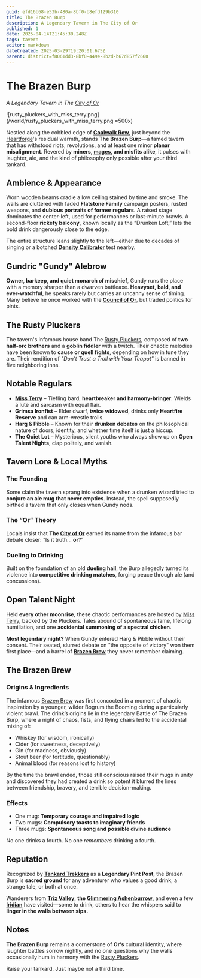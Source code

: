 ```yaml
---
guid: efd16b68-e53b-480a-8bf0-b8efd129b310
title: The Brazen Burp
description: A Legendary Tavern in The City of Or
published: 1
date: 2025-04-14T21:45:30.248Z
tags: tavern
editor: markdown
dateCreated: 2025-03-29T19:20:01.675Z
parent: district=f8061dd3-8bf0-449e-8b2d-b67d857f2660
---
```


# The Brazen Burp  
*A Legendary Tavern in The [City of Or](/geography/settlement/city/city-of-or.md)*

![rusty_pluckers_with_miss_terry.png](/world/rusty_pluckers_with_miss_terry.png =500x)

Nestled along the cobbled edge of **[Coalwalk Row](/geography/settlement/city/city-of-or/district/coalwalk-row.md)**, just beyond the [Heartforge](/geography/settlement/city/city-of-or/heartforge.md)'s residual warmth, stands **The Brazen Burp**—a famed tavern that has withstood riots, revolutions, and at least one minor **planar misalignment**. Revered by **miners, [mages](/raw/20250504/mage/mages.md), and misfits alike**, it pulses with laughter, ale, and the kind of philosophy only possible after your third tankard.

## Ambience & Appearance  
Worn wooden beams cradle a low ceiling stained by time and smoke. The walls are cluttered with faded **Flatstone Family** campaign posters, rusted weapons, and **dubious portraits of former regulars**. A raised stage dominates the center-left, used for performances or last-minute brawls. A second-floor **rickety balcony**, known locally as the “Drunken Loft,” lets the bold drink dangerously close to the edge.

The entire structure leans slightly to the left—either due to decades of singing or a botched **[Density Calibrator](/geography/settlement/city/glimmering-ashenburrow/density-calibrator.md)** test nearby.

## Gundric "Gundy" Alebrow  
**Owner, barkeep, and quiet monarch of mischief**, Gundy runs the place with a memory sharper than a dwarven battleaxe. **Heavyset, bald, and ever-watchful**, he speaks rarely but carries an uncanny sense of timing. Many believe he once worked with the **[Council of Or](/geography/settlement/city/city-of-or/council-of-or.md)**, but traded politics for pints.

## The Rusty Pluckers  
The tavern's infamous house band The [Rusty Pluckers](/geography/settlement/city/city-of-or/shop/the-brazen-burp/rusty-pluckers.md), composed of **two half-orc brothers** and a **goblin fiddler** with a twitch. Their chaotic melodies have been known to **cause or quell fights**, depending on how in tune they are. Their rendition of *"Don't Trust a Troll with Your Teapot"* is banned in five neighboring inns.

## Notable Regulars  
- **[Miss Terry](/being/character/miss-terry.md)** – Tiefling bard, **heartbreaker and harmony-bringer**. Wields a lute and sarcasm with equal flair.  
- **Grimsa Ironfist** – Elder dwarf, **twice widowed**, drinks only **Heartfire Reserve** and can arm-wrestle trolls.  
- **Harg & Pibble** – Known for their **drunken debates** on the philosophical nature of doors, identity, and whether time itself is just a hiccup.  
- **The Quiet Lot** – Mysterious, silent youths who always show up on **Open Talent Nights**, clap politely, and vanish.

## Tavern Lore & Local Myths  

### The Founding  
Some claim the tavern sprang into existence when a drunken wizard tried to **conjure an ale mug that never empties**. Instead, the spell supposedly birthed a tavern that only closes when Gundy nods.

### The “Or” Theory  
Locals insist that **The [City of Or](/geography/settlement/city/city-of-or.md)** earned its name from the infamous bar debate closer: “Is it truth… **or**?”

### Dueling to Drinking  
Built on the foundation of an old **dueling hall**, the Burp allegedly turned its violence into **competitive drinking matches**, forging peace through ale (and concussions).

## Open Talent Night  
Held **every other moonrise**, these chaotic performances are hosted by [Miss Terry](/being/character/miss-terry.md), backed by the Pluckers. Tales abound of spontaneous fame, lifelong humiliation, and one **accidental summoning of a spectral chicken**.

**Most legendary night?** When Gundy entered Harg & Pibble without their consent. Their seated, slurred debate on "the opposite of victory" won them first place—and a barrel of **[Brazen Brew](/geography/settlement/city/city-of-or/consumable/brazen-brew.md)** they never remember claiming.

## The Brazen Brew  

### Origins & Ingredients
The infamous [Brazen Brew](/geography/settlement/city/city-of-or/consumable/brazen-brew.md) was first concocted in a moment of chaotic inspiration by a younger, wilder Bogrum the Booming during a particularly violent brawl. The drink’s origins lie in the legendary Battle of The Brazen Burp, where a night of chaos, fists, and flying chairs led to the accidental mixing of:

- Whiskey (for wisdom, ironically)
- Cider (for sweetness, deceptively)
- Gin (for madness, obviously)
- Stout beer (for fortitude, questionably)
- Animal blood (for reasons lost to history)

By the time the brawl ended, those still conscious raised their mugs in unity and discovered they had created a drink so potent it blurred the lines between friendship, bravery, and terrible decision-making.

### Effects  
- One mug: **Temporary courage and impaired logic**  
- Two mugs: **Compulsory toasts to imaginary friends**  
- Three mugs: **Spontaneous song and possible divine audience**

No one drinks a fourth. No one *remembers* drinking a fourth.

## Reputation  
Recognized by **[Tankard Trekkers](/structure/society/profession/tankard-trekkers.md)** as a **Legendary Pint Post**, the Brazen Burp is **sacred ground** for any adventurer who values a good drink, a strange tale, or both at once.

Wanderers from **[Triz Valley](/geography/settlement/city/triz-valley.md)**, **the [Glimmering Ashenburrow](/geography/settlement/city/glimmering-ashenburrow.md)**, and even a few **[Iridian](/being/species/iridian.md)** have visited—some to drink, others to hear the whispers said to **linger in the walls between sips.**

## Notes

**The Brazen Burp** remains a cornerstone of **Or’s** cultural identity, where laughter battles sorrow nightly, and no one questions why the walls occasionally hum in harmony with the [Rusty Pluckers](/geography/settlement/city/city-of-or/shop/the-brazen-burp/rusty-pluckers.md).

Raise your tankard. Just maybe not a third time.

